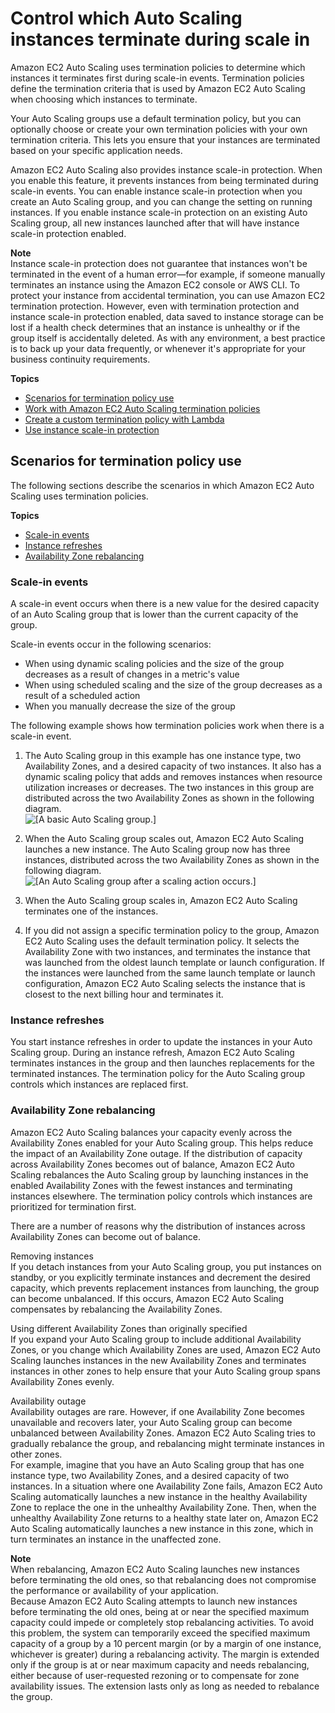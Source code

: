 # Control which Auto Scaling instances terminate during scale in<a name="as-instance-termination"></a>

Amazon EC2 Auto Scaling uses termination policies to determine which instances it terminates first during scale\-in events\. Termination policies define the termination criteria that is used by Amazon EC2 Auto Scaling when choosing which instances to terminate\.

Your Auto Scaling groups use a default termination policy, but you can optionally choose or create your own termination policies with your own termination criteria\. This lets you ensure that your instances are terminated based on your specific application needs\.

Amazon EC2 Auto Scaling also provides instance scale\-in protection\. When you enable this feature, it prevents instances from being terminated during scale\-in events\. You can enable instance scale\-in protection when you create an Auto Scaling group, and you can change the setting on running instances\. If you enable instance scale\-in protection on an existing Auto Scaling group, all new instances launched after that will have instance scale\-in protection enabled\.

**Note**  
Instance scale\-in protection does not guarantee that instances won't be terminated in the event of a human error—for example, if someone manually terminates an instance using the Amazon EC2 console or AWS CLI\. To protect your instance from accidental termination, you can use Amazon EC2 termination protection\. However, even with termination protection and instance scale\-in protection enabled, data saved to instance storage can be lost if a health check determines that an instance is unhealthy or if the group itself is accidentally deleted\. As with any environment, a best practice is to back up your data frequently, or whenever it's appropriate for your business continuity requirements\. 

**Topics**
+ [Scenarios for termination policy use](#common-scenarios-termination)
+ [Work with Amazon EC2 Auto Scaling termination policies](ec2-auto-scaling-termination-policies.md)
+ [Create a custom termination policy with Lambda](lambda-custom-termination-policy.md)
+ [Use instance scale\-in protection](ec2-auto-scaling-instance-protection.md)

## Scenarios for termination policy use<a name="common-scenarios-termination"></a>

The following sections describe the scenarios in which Amazon EC2 Auto Scaling uses termination policies\. 

**Topics**
+ [Scale\-in events](#common-scenarios-termination-scale-in)
+ [Instance refreshes](#common-scenarios-termination-instance-refreshes)
+ [Availability Zone rebalancing](#common-scenarios-termination-rebalancing)

### Scale\-in events<a name="common-scenarios-termination-scale-in"></a>

A scale\-in event occurs when there is a new value for the desired capacity of an Auto Scaling group that is lower than the current capacity of the group\.

Scale\-in events occur in the following scenarios:
+ When using dynamic scaling policies and the size of the group decreases as a result of changes in a metric's value
+ When using scheduled scaling and the size of the group decreases as a result of a scheduled action
+ When you manually decrease the size of the group

The following example shows how termination policies work when there is a scale\-in event\.

1. The Auto Scaling group in this example has one instance type, two Availability Zones, and a desired capacity of two instances\. It also has a dynamic scaling policy that adds and removes instances when resource utilization increases or decreases\. The two instances in this group are distributed across the two Availability Zones as shown in the following diagram\.  
![\[A basic Auto Scaling group.\]](http://docs.aws.amazon.com/autoscaling/ec2/userguide/images/termination-policy-default-diagram.png)

1. When the Auto Scaling group scales out, Amazon EC2 Auto Scaling launches a new instance\. The Auto Scaling group now has three instances, distributed across the two Availability Zones as shown in the following diagram\.  
![\[An Auto Scaling group after a scaling action occurs.\]](http://docs.aws.amazon.com/autoscaling/ec2/userguide/images/termination-policy-default-2-diagram.png)

1. When the Auto Scaling group scales in, Amazon EC2 Auto Scaling terminates one of the instances\. 

1. If you did not assign a specific termination policy to the group, Amazon EC2 Auto Scaling uses the default termination policy\. It selects the Availability Zone with two instances, and terminates the instance that was launched from the oldest launch template or launch configuration\. If the instances were launched from the same launch template or launch configuration, Amazon EC2 Auto Scaling selects the instance that is closest to the next billing hour and terminates it\. 

### Instance refreshes<a name="common-scenarios-termination-instance-refreshes"></a>

You start instance refreshes in order to update the instances in your Auto Scaling group\. During an instance refresh, Amazon EC2 Auto Scaling terminates instances in the group and then launches replacements for the terminated instances\. The termination policy for the Auto Scaling group controls which instances are replaced first\. 

### Availability Zone rebalancing<a name="common-scenarios-termination-rebalancing"></a>

Amazon EC2 Auto Scaling balances your capacity evenly across the Availability Zones enabled for your Auto Scaling group\. This helps reduce the impact of an Availability Zone outage\. If the distribution of capacity across Availability Zones becomes out of balance, Amazon EC2 Auto Scaling rebalances the Auto Scaling group by launching instances in the enabled Availability Zones with the fewest instances and terminating instances elsewhere\. The termination policy controls which instances are prioritized for termination first\. 

There are a number of reasons why the distribution of instances across Availability Zones can become out of balance\.

Removing instances  
If you detach instances from your Auto Scaling group, you put instances on standby, or you explicitly terminate instances and decrement the desired capacity, which prevents replacement instances from launching, the group can become unbalanced\. If this occurs, Amazon EC2 Auto Scaling compensates by rebalancing the Availability Zones\.

Using different Availability Zones than originally specified  
If you expand your Auto Scaling group to include additional Availability Zones, or you change which Availability Zones are used, Amazon EC2 Auto Scaling launches instances in the new Availability Zones and terminates instances in other zones to help ensure that your Auto Scaling group spans Availability Zones evenly\.

Availability outage  
Availability outages are rare\. However, if one Availability Zone becomes unavailable and recovers later, your Auto Scaling group can become unbalanced between Availability Zones\. Amazon EC2 Auto Scaling tries to gradually rebalance the group, and rebalancing might terminate instances in other zones\.  
For example, imagine that you have an Auto Scaling group that has one instance type, two Availability Zones, and a desired capacity of two instances\. In a situation where one Availability Zone fails, Amazon EC2 Auto Scaling automatically launches a new instance in the healthy Availability Zone to replace the one in the unhealthy Availability Zone\. Then, when the unhealthy Availability Zone returns to a healthy state later on, Amazon EC2 Auto Scaling automatically launches a new instance in this zone, which in turn terminates an instance in the unaffected zone\. 

**Note**  
When rebalancing, Amazon EC2 Auto Scaling launches new instances before terminating the old ones, so that rebalancing does not compromise the performance or availability of your application\.   
Because Amazon EC2 Auto Scaling attempts to launch new instances before terminating the old ones, being at or near the specified maximum capacity could impede or completely stop rebalancing activities\. To avoid this problem, the system can temporarily exceed the specified maximum capacity of a group by a 10 percent margin \(or by a margin of one instance, whichever is greater\) during a rebalancing activity\. The margin is extended only if the group is at or near maximum capacity and needs rebalancing, either because of user\-requested rezoning or to compensate for zone availability issues\. The extension lasts only as long as needed to rebalance the group\.